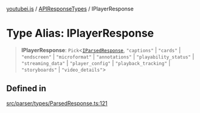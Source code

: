 [youtubei.js](../../../README.md) / [APIResponseTypes](../README.md) / IPlayerResponse

# Type Alias: IPlayerResponse

> **IPlayerResponse**: `Pick`\<[`IParsedResponse`](../interfaces/IParsedResponse.md), `"captions"` \| `"cards"` \| `"endscreen"` \| `"microformat"` \| `"annotations"` \| `"playability_status"` \| `"streaming_data"` \| `"player_config"` \| `"playback_tracking"` \| `"storyboards"` \| `"video_details"`\>

## Defined in

[src/parser/types/ParsedResponse.ts:121](https://github.com/LuanRT/YouTube.js/blob/305a398158a6cac82e6ef288fed4bf1661c89d52/src/parser/types/ParsedResponse.ts#L121)
